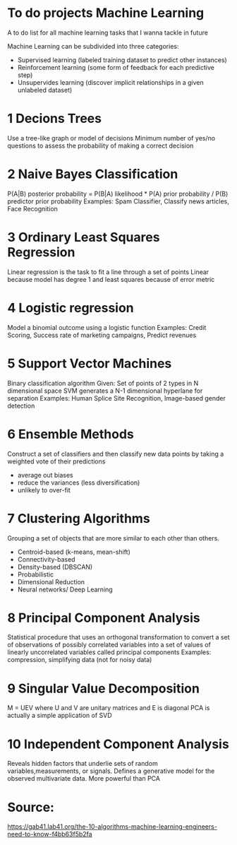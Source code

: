 # To do projects Machine Learning
A to do list for all machine learning tasks that I wanna tackle in future

Machine Learning can be subdivided into three categories:
- Supervised learning (labeled training dataset to predict other instances)
- Reinforcement learning (some form of feedback for each predictive step)
- Unsupervides learning (discover implicit relationships in a given unlabeled dataset)

# 1 Decions Trees
Use a tree-like graph or model of decisions
Minimum number of yes/no questions to assess the probability of making a correct decision

# 2 Naive Bayes Classification
P(A|B) posterior probability = P(B|A) likelihood * P(A) prior probability / P(B) predictor prior probability
Examples: Spam Classifier, Classify news articles, Face Recognition

# 3 Ordinary Least Squares Regression
Linear regression is the task to fit a line through a set of points
Linear because model has degree 1 and least squares because of error metric

# 4 Logistic regression
Model a binomial outcome using a logistic function
Examples: Credit Scoring, Success rate of marketing campaigns, Predict revenues

# 5 Support Vector Machines
Binary classification algorithm
Given: Set of points of 2 types in N dimensional space
SVM generates a N-1 dimensional hyperlane for separation
Examples: Human Splice Site Recognition, Image-based gender detection

# 6 Ensemble Methods
Construct a set of classifiers and then classify new data points by taking a weighted vote of their predictions
- average out biases
- reduce the variances (less diversification)
- unlikely to over-fit

# 7 Clustering Algorithms
Grouping a set of objects that are more similar to each other than others.
- Centroid-based (k-means, mean-shift)
- Connectivity-based
- Density-based (DBSCAN)
- Probabilistic
- Dimensional Reduction
- Neural networks/ Deep Learning

# 8 Principal Component Analysis
Statistical procedure that uses an orthogonal transformation to convert a set of observations of possibly correlated variables into a set of values of linearly uncorrelated variables called principal components
Examples: compression, simplifying data (not for noisy data)

# 9 Singular Value Decomposition
M = UEV where U and V are unitary matrices and E is diagonal
PCA is actually a simple application of SVD

# 10 Independent Component Analysis
Reveals hidden factors that underlie sets of random variables,measurements, or signals.
Defines a generative model for the observed multivariate data.
More powerful than PCA

# Source:
https://gab41.lab41.org/the-10-algorithms-machine-learning-engineers-need-to-know-f4bb63f5b2fa

